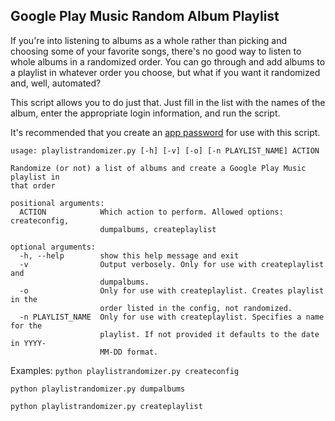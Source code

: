 ## Google Play Music Random Album Playlist

If you're into listening to albums as a whole rather than picking and choosing some of your favorite songs, there's no good way to listen to whole albums in a randomized order.  You can go through and add albums to a playlist in whatever order you choose, but what if you want it randomized and, well, automated?

This script allows you to do just that.  Just fill in the list with the names of the album, enter the appropriate login information, and run the script.

It's recommended that you create an [app password](https://security.google.com/settings/security/apppasswords) for use with this script.

```
usage: playlistrandomizer.py [-h] [-v] [-o] [-n PLAYLIST_NAME] ACTION

Randomize (or not) a list of albums and create a Google Play Music playlist in
that order

positional arguments:
  ACTION            Which action to perform. Allowed options: createconfig,
                    dumpalbums, createplaylist

optional arguments:
  -h, --help        show this help message and exit
  -v                Output verbosely. Only for use with createplaylist and
                    dumpalbums.
  -o                Only for use with createplaylist. Creates playlist in the
                    order listed in the config, not randomized.
  -n PLAYLIST_NAME  Only for use with createplaylist. Specifies a name for the
                    playlist. If not provided it defaults to the date in YYYY-
                    MM-DD format.
```

Examples:
`python playlistrandomizer.py createconfig`

`python playlistrandomizer.py dumpalbums`

`python playlistrandomizer.py createplaylist`